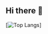 ## Hi there 👋

[![Top Langs](https://github-readme-stats.vercel.app/api/top-langs/?username=JohnZ03&theme=tokyonight)]

<!--
[![Top Langs](https://github-readme-stats.vercel.app/api/top-langs/?username=JohnZ03&theme=tokyonight)](https://github.com/anuraghazra/github-readme-stats)
-->

<!--
**JohnZ03/JohnZ03** is a ✨ _special_ ✨ repository because its `README.md` (this file) appears on your GitHub profile.

Here are some ideas to get you started:

- 🔭 I’m currently working on ...
- 🌱 I’m currently learning ...
- 👯 I’m looking to collaborate on ...
- 🤔 I’m looking for help with ...
- 💬 Ask me about ...
- 📫 How to reach me: ...
- 😄 Pronouns: ...
- ⚡ Fun fact: ...
-->
